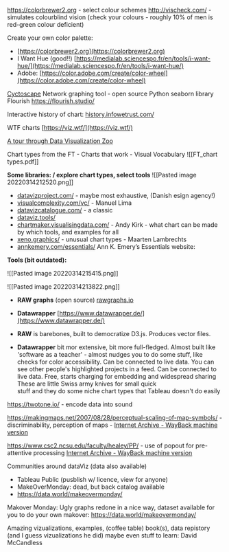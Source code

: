 https://colorbrewer2.org - select colour schemes
http://vischeck.com/ - simulates colourblind vision (check your colours - roughly 10% of men is red-green colour deficient)

   

Create your own color palette:
- [https://colorbrewer2.org](https://colorbrewer2.org)
- I Want Hue (good!!) [https://medialab.sciencespo.fr/en/tools/i-want-hue/](https://medialab.sciencespo.fr/en/tools/i-want-hue/)
- Adobe: [https://color.adobe.com/create/color-wheel](https://color.adobe.com/create/color-wheel)

[Cyctoscape](https://cytoscape.org/) Network graphing tool - open source
Python seaborn library
Flourish https://flourish.studio/


Interactive history of chart: [history.infowetrust.com/](https://history.infowetrust.com/)

WTF charts  [https://viz.wtf/](https://viz.wtf/)

[A tour through Data Visualization Zoo](https://web.archive.org/web/20220314131512/https://queue.acm.org/detail.cfm?id=1805128)

Chart types from the FT - Charts that work - Visual Vocabulary
![[FT_chart types.pdf]]

**Some libraries:  / explore chart types, select tools**
![[Pasted image 20220314212520.png]]

- [datavizproject.com/](https://datavizproject.com/) - maybe most exhaustive, (Danish esign agency!)
- [visualcomplexity.com/vc/](http://www.visualcomplexity.com/vc/) - Manuel Lima
- [datavizcatalogue.com/](https://datavizcatalogue.com/) - a classic
- [dataviz.tools/](http://dataviz.tools/)
- [chartmaker.visualisingdata.com/](http://chartmaker.visualisingdata.com/) - Andy Kirk - what chart can be made by which tools, and examples for all
- [xeno.graphics/](https://xeno.graphics/) - unusual chart types - Maarten Lambrechts
- [annkemery.com/essentials/](annkemery.com/essentials/)  Ann K. Emery’s Essentials website:

**Tools (bit outdated):**

![[Pasted image 20220314215415.png]]

![[Pasted image 20220314213822.png]]


   
-   **RAW graphs** (open source) [rawgraphs.io](http://rawgraphs.io)
-   **Datawrapper** [https://www.datawrapper.de/](https://www.datawrapper.de/)

- **RAW** is barebones, built to democratize D3.js. Produces vector files.
- **Datawrapper** bit mor extensive, bit more full-fledged. Almost built like 'software as a teacher' - almost nudges you to do some stuff, like checks for color accessibility. Can be connected to live data. You can see other people's highlighted projects in a feed. Can be connected to live data. Free, starts charging for embedding and widespread sharing
These are little Swiss army knives for small quick  
stuff and they do some niche chart types that Tableau doesn't do easily

https://twotone.io/ - encode data into sound

https://makingmaps.net/2007/08/28/perceptual-scaling-of-map-symbols/ - discriminability, perception of maps - [Internet Archive - WayBack machine version](https://web.archive.org/web/20220322165518/https://makingmaps.net/2007/08/28/perceptual-scaling-of-map-symbols/)

https://www.csc2.ncsu.edu/faculty/healey/PP/ - use of popout for pre-attentive processing [Internet Archive - WayBack machine version](https://web.archive.org/web/20220322165516/https://www.csc2.ncsu.edu/faculty/healey/PP/)


Communities around dataViz (data also available)
- Tableau Public (pusblish w/ licence, view for anyone)
- MakeOverMonday: dead, but back catalog available 
- https://data.world/makeovermonday/

Makover Monday: Ugly graphs redone in a nice way, dataset available for you to do your own makover: https://data.world/makeovermonday/

Amazing vizualizations, examples, (coffee table) book(s), data repistory (and I guess vizualizations he did) maybe even stuff to learn: David McCandless